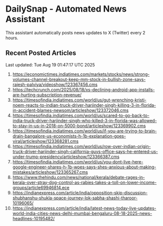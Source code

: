 # DailySnap - Automated News Assistant

This assistant automatically posts news updates to X (Twitter) every 2 hours.

## Recent Posted Articles

Last updated: Tue Aug 19 01:47:17 UTC 2025

1. https://economictimes.indiatimes.com/markets/stocks/news/strong-volumes-channel-breakout-keep-mm-stock-in-bullish-zone-says-rajesh-palviya/videoshow/123367456.cms
2. https://techcrunch.com/2025/08/18/xs-declining-android-app-installs-are-hurting-subscription-revenue/
3. https://timesofindia.indiatimes.com/world/us/gut-wrenching-kristi-noem-reacts-to-indian-truck-driver-harjinder-singh-killing-3-in-florida-in-accident-blames-newsom/articleshow/123372046.cms
4. https://timesofindia.indiatimes.com/world/us/scared-to-go-back-to-india-truck-driver-harjinder-singh-who-killed-3-in-florida-was-allowed-to-stay-in-us-in-2018-on-5000-bond/articleshow/123369902.cms
5. https://timesofindia.indiatimes.com/world/us/if-you-are-trying-to-brain-drain-bangalore-us-economists-h-1b-explanation-goes-viral/articleshow/123368281.cms
6. https://timesofindia.indiatimes.com/world/us/row-over-indian-origin-truck-driver-harjinder-singh-california-guvs-office-says-he-entered-us-under-trump-presidency/articleshow/123366387.cms
7. https://timesofindia.indiatimes.com/world/us/you-dont-live-here-google-engineer-shares-h-1b-woes-says-shes-anxious-about-making-mistakes/articleshow/123365267.cms
8. https://www.thehindu.com/news/national/kerala/debate-rages-in-kerala-over-stray-dog-control-as-rabies-takes-a-toll-on-lower-income-groups/article69946814.ece
9. https://indianexpress.com/article/india/opposition-skip-discussion-shubhanshu-shukla-space-journey-lok-sabha-shashi-tharoor-10196065/
10. https://indianexpress.com/article/india/latest-news-today-live-updates-world-india-cities-news-delhi-mumbai-bengaluru-08-18-2025-news-headlines-10195482/
